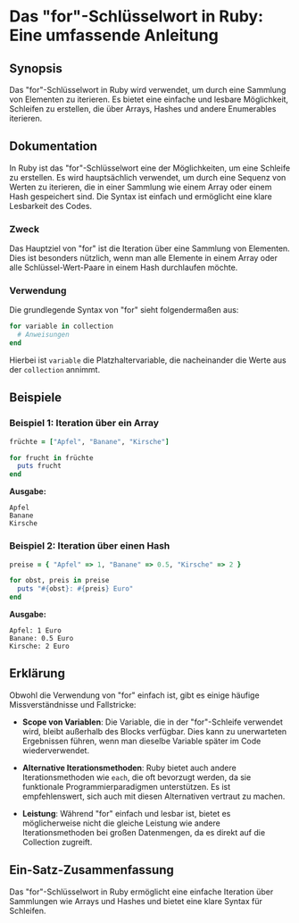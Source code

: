 <!--
Meta Description: # Das "for"-Schlüsselwort in Ruby: Eine umfassende Anleitung ## Synopsis Das "for"-Schlüsselwort in Ruby wird verwendet, um durch eine Sammlung von El...
Meta Keywords: die, eine, ruby, ist, von
-->

# Das "for"-Schlüsselwort in Ruby: Eine umfassende Anleitung

## Synopsis
Das "for"-Schlüsselwort in Ruby wird verwendet, um durch eine Sammlung von Elementen zu iterieren. Es bietet eine einfache und lesbare Möglichkeit, Schleifen zu erstellen, die über Arrays, Hashes und andere Enumerables iterieren.

## Dokumentation
In Ruby ist das "for"-Schlüsselwort eine der Möglichkeiten, um eine Schleife zu erstellen. Es wird hauptsächlich verwendet, um durch eine Sequenz von Werten zu iterieren, die in einer Sammlung wie einem Array oder einem Hash gespeichert sind. Die Syntax ist einfach und ermöglicht eine klare Lesbarkeit des Codes.

### Zweck
Das Hauptziel von "for" ist die Iteration über eine Sammlung von Elementen. Dies ist besonders nützlich, wenn man alle Elemente in einem Array oder alle Schlüssel-Wert-Paare in einem Hash durchlaufen möchte.

### Verwendung
Die grundlegende Syntax von "for" sieht folgendermaßen aus:

```ruby
for variable in collection
  # Anweisungen
end
```

Hierbei ist `variable` die Platzhaltervariable, die nacheinander die Werte aus der `collection` annimmt. 

## Beispiele
### Beispiel 1: Iteration über ein Array
```ruby
früchte = ["Apfel", "Banane", "Kirsche"]

for frucht in früchte
  puts frucht
end
```
**Ausgabe:**
```
Apfel
Banane
Kirsche
```

### Beispiel 2: Iteration über einen Hash
```ruby
preise = { "Apfel" => 1, "Banane" => 0.5, "Kirsche" => 2 }

for obst, preis in preise
  puts "#{obst}: #{preis} Euro"
end
```
**Ausgabe:**
```
Apfel: 1 Euro
Banane: 0.5 Euro
Kirsche: 2 Euro
```

## Erklärung
Obwohl die Verwendung von "for" einfach ist, gibt es einige häufige Missverständnisse und Fallstricke:

- **Scope von Variablen**: Die Variable, die in der "for"-Schleife verwendet wird, bleibt außerhalb des Blocks verfügbar. Dies kann zu unerwarteten Ergebnissen führen, wenn man dieselbe Variable später im Code wiederverwendet.
  
- **Alternative Iterationsmethoden**: Ruby bietet auch andere Iterationsmethoden wie `each`, die oft bevorzugt werden, da sie funktionale Programmierparadigmen unterstützen. Es ist empfehlenswert, sich auch mit diesen Alternativen vertraut zu machen.

- **Leistung**: Während "for" einfach und lesbar ist, bietet es möglicherweise nicht die gleiche Leistung wie andere Iterationsmethoden bei großen Datenmengen, da es direkt auf die Collection zugreift.

## Ein-Satz-Zusammenfassung
Das "for"-Schlüsselwort in Ruby ermöglicht eine einfache Iteration über Sammlungen wie Arrays und Hashes und bietet eine klare Syntax für Schleifen.